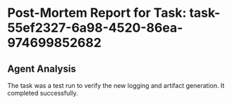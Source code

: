 # Post-Mortem Report for Task: task-55ef2327-6a98-4520-86ea-974699852682

## Agent Analysis

The task was a test run to verify the new logging and artifact generation. It completed successfully.
